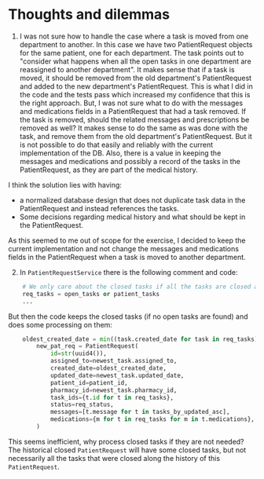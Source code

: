 # Thoughts and dilemmas


1. I was not sure how to handle the case where a task is moved from one department to another. 
In this case we have two PatientRequest objects for the same patient, one for each department.
The task points out to "consider what happens when all the open tasks in one department are reassigned to another department".
It makes sense that if a task is moved, it should be removed from the old department's PatientRequest and added to the new department's PatientRequest.
This is what I did in the code and the tests pass which increased my confidence that this is the right approach.
But, I was not sure what to do with the messages and medications fields in a PatientRequest that had a task removed. 
If the task is removed, should the related messages and prescriptions be removed as well?
It makes sense to do the same as was done with the task, and remove them from the old department's PatientRequest. 
But it is not possible to do that easily and reliably with the current implementation of the DB. 
Also, there is a value in keeping the messages and medications and possibly a record of the tasks in the PatientRequest, as they are part of the medical history.

I think the solution lies with having:
- a normalized database design that does not duplicate task data in the PatientRequest and instead references the tasks.
- Some decisions regarding medical history and what should be kept in the PatientRequest.

As this seemed to me out of scope for the exercise, I decided to keep the current implementation and not 
change the messages and medications fields in the PatientRequest when a task is moved to another department.

2. In `PatientRequestService` there is the following comment and code:
```python
    # We only care about the closed tasks if all the tasks are closed and we are closing the request.
    req_tasks = open_tasks or patient_tasks
    ...

```
But then the code keeps the closed tasks (if no open tasks are found) and does some processing on them:
```python
    oldest_created_date = min((task.created_date for task in req_tasks))
        new_pat_req = PatientRequest(
            id=str(uuid4()),
            assigned_to=newest_task.assigned_to,
            created_date=oldest_created_date,
            updated_date=newest_task.updated_date,
            patient_id=patient_id,
            pharmacy_id=newest_task.pharmacy_id,
            task_ids={t.id for t in req_tasks},
            status=req_status,
            messages=[t.message for t in tasks_by_updated_asc],
            medications={m for t in req_tasks for m in t.medications},
        )
```

This seems inefficient, why process closed tasks if they are not needed?
The historical closed `PatientRequest` will have some closed tasks, but not necessarily all the tasks that were closed along the history of this `PatientRequest`.


